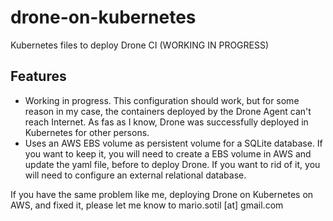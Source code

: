 # drone-on-kubernetes
Kubernetes files to deploy Drone CI (WORKING IN PROGRESS)

## Features
- Working in progress. This configuration should work, but for some reason in my case, the containers deployed by the Drone Agent can't reach Internet. As fas as I know, Drone was successfully deployed in Kubernetes for other persons.
- Uses an AWS EBS volume as persistent volume for a SQLite database. If you want to keep it, you will need to create a EBS volume in AWS and update the yaml file, before to deploy Drone. If you want to rid of it, you will need to configure an external relational database.

If you have the same problem like me, deploying Drone on Kubernetes on AWS, and fixed it, please let me know to mario.sotil [at] gmail.com


